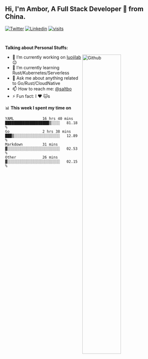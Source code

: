 ## Hi, I'm Ambor, A Full Stack Developer 🚀 from China.

[![Twitter](https://img.shields.io/badge/-saltbo-1ca0f1?style=flat&logo=twitter&logoColor=white)](https://twitter.com/rdsaltbo)
[![Linkedin](https://img.shields.io/badge/-saltbo-blue?style=flat&logo=Linkedin&logoColor=white)](https://www.linkedin.com/in/saltbo/)
[![visits](https://visitor.vercel.app/page/saltbo?color=light-green)](https://github.com/saltbo/)

&nbsp;  

**Talking about Personal Stuffs:**
<!-- Any image aligned to the right. Beware the width  -->
<img width="50%" align="right" alt="Github" src="https://raw.githubusercontent.com/saltbo/saltbo/master/images/git-header.svg" />

- 🔭 I’m currently working on [luojilab](https://github.com/luojilab) :wink:
- 🌱 I’m currently learning Rust/Kubernetes/Serverless
- 💬 Ask me about anything related to Go/Rust/CloudNative
- 📫 How to reach me: [@saltbo](https://twitter.com/rdsaltbo)
- ⚡ Fun fact: I :heart: :cat:s


📊 **This week I spent my time on**
<!--START_SECTION:waka-->

```text
YAML             16 hrs 40 mins  ████████████████████▒░░░░   81.18 %
Go               2 hrs 38 mins   ███▒░░░░░░░░░░░░░░░░░░░░░   12.89 %
Markdown         31 mins         ▓░░░░░░░░░░░░░░░░░░░░░░░░   02.53 %
Other            26 mins         ▓░░░░░░░░░░░░░░░░░░░░░░░░   02.15 %
```

<!--END_SECTION:waka-->
